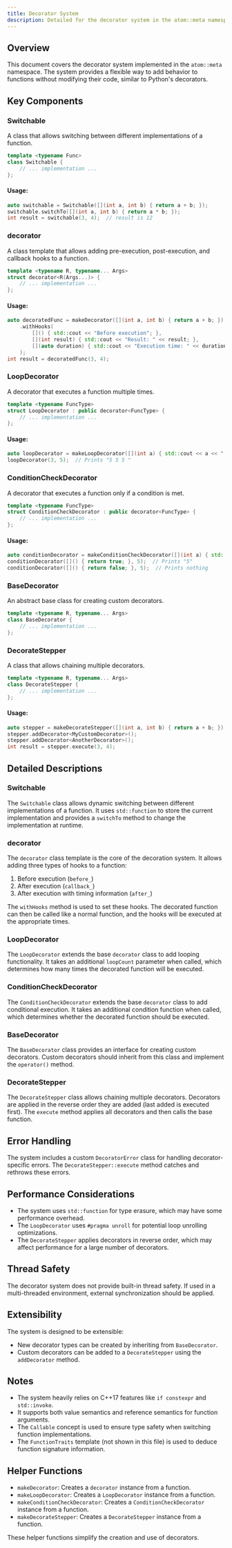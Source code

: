 ```yaml
---
title: Decorator System
description: Detailed for the decorator system in the atom::meta namespace, including key components like Switchable, decorator, LoopDecorator, ConditionCheckDecorator, BaseDecorator, and DecorateStepper, with usage examples and performance considerations.
---
```


## Overview

This document covers the decorator system implemented in the `atom::meta` namespace. The system provides a flexible way to add behavior to functions without modifying their code, similar to Python's decorators.

## Key Components

### Switchable

A class that allows switching between different implementations of a function.

```cpp
template <typename Func>
class Switchable {
    // ... implementation ...
};
```

#### Usage:

```cpp
auto switchable = Switchable([](int a, int b) { return a + b; });
switchable.switchTo([](int a, int b) { return a * b; });
int result = switchable(3, 4);  // result is 12
```

### decorator

A class template that allows adding pre-execution, post-execution, and callback hooks to a function.

```cpp
template <typename R, typename... Args>
struct decorator<R(Args...)> {
    // ... implementation ...
};
```

#### Usage:

```cpp
auto decoratedFunc = makeDecorator([](int a, int b) { return a + b; })
    .withHooks(
        []() { std::cout << "Before execution"; },
        [](int result) { std::cout << "Result: " << result; },
        [](auto duration) { std::cout << "Execution time: " << duration.count() << "µs"; }
    );
int result = decoratedFunc(3, 4);
```

### LoopDecorator

A decorator that executes a function multiple times.

```cpp
template <typename FuncType>
struct LoopDecorator : public decorator<FuncType> {
    // ... implementation ...
};
```

#### Usage:

```cpp
auto loopDecorator = makeLoopDecorator([](int a) { std::cout << a << " "; });
loopDecorator(3, 5);  // Prints "5 5 5 "
```

### ConditionCheckDecorator

A decorator that executes a function only if a condition is met.

```cpp
template <typename FuncType>
struct ConditionCheckDecorator : public decorator<FuncType> {
    // ... implementation ...
};
```

#### Usage:

```cpp
auto conditionDecorator = makeConditionCheckDecorator([](int a) { std::cout << a; });
conditionDecorator([]() { return true; }, 5);  // Prints "5"
conditionDecorator([]() { return false; }, 5);  // Prints nothing
```

### BaseDecorator

An abstract base class for creating custom decorators.

```cpp
template <typename R, typename... Args>
class BaseDecorator {
    // ... implementation ...
};
```

### DecorateStepper

A class that allows chaining multiple decorators.

```cpp
template <typename R, typename... Args>
class DecorateStepper {
    // ... implementation ...
};
```

#### Usage:

```cpp
auto stepper = makeDecorateStepper([](int a, int b) { return a + b; });
stepper.addDecorator<MyCustomDecorator>();
stepper.addDecorator<AnotherDecorator>();
int result = stepper.execute(3, 4);
```

## Detailed Descriptions

### Switchable

The `Switchable` class allows dynamic switching between different implementations of a function. It uses `std::function` to store the current implementation and provides a `switchTo` method to change the implementation at runtime.

### decorator

The `decorator` class template is the core of the decoration system. It allows adding three types of hooks to a function:

1. Before execution (`before_`)
2. After execution (`callback_`)
3. After execution with timing information (`after_`)

The `withHooks` method is used to set these hooks. The decorated function can then be called like a normal function, and the hooks will be executed at the appropriate times.

### LoopDecorator

The `LoopDecorator` extends the base `decorator` class to add looping functionality. It takes an additional `loopCount` parameter when called, which determines how many times the decorated function will be executed.

### ConditionCheckDecorator

The `ConditionCheckDecorator` extends the base `decorator` class to add conditional execution. It takes an additional condition function when called, which determines whether the decorated function should be executed.

### BaseDecorator

The `BaseDecorator` class provides an interface for creating custom decorators. Custom decorators should inherit from this class and implement the `operator()` method.

### DecorateStepper

The `DecorateStepper` class allows chaining multiple decorators. Decorators are applied in the reverse order they are added (last added is executed first). The `execute` method applies all decorators and then calls the base function.

## Error Handling

The system includes a custom `DecoratorError` class for handling decorator-specific errors. The `DecorateStepper::execute` method catches and rethrows these errors.

## Performance Considerations

- The system uses `std::function` for type erasure, which may have some performance overhead.
- The `LoopDecorator` uses `#pragma unroll` for potential loop unrolling optimizations.
- The `DecorateStepper` applies decorators in reverse order, which may affect performance for a large number of decorators.

## Thread Safety

The decorator system does not provide built-in thread safety. If used in a multi-threaded environment, external synchronization should be applied.

## Extensibility

The system is designed to be extensible:

- New decorator types can be created by inheriting from `BaseDecorator`.
- Custom decorators can be added to a `DecorateStepper` using the `addDecorator` method.

## Notes

- The system heavily relies on C++17 features like `if constexpr` and `std::invoke`.
- It supports both value semantics and reference semantics for function arguments.
- The `Callable` concept is used to ensure type safety when switching function implementations.
- The `FunctionTraits` template (not shown in this file) is used to deduce function signature information.

## Helper Functions

- `makeDecorator`: Creates a `decorator` instance from a function.
- `makeLoopDecorator`: Creates a `LoopDecorator` instance from a function.
- `makeConditionCheckDecorator`: Creates a `ConditionCheckDecorator` instance from a function.
- `makeDecorateStepper`: Creates a `DecorateStepper` instance from a function.

These helper functions simplify the creation and use of decorators.

